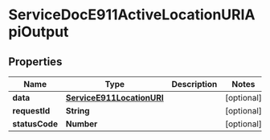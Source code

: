 

# ServiceDocE911ActiveLocationURIApiOutput


## Properties

| Name | Type | Description | Notes |
|------------ | ------------- | ------------- | -------------|
|**data** | [**ServiceE911LocationURI**](ServiceE911LocationURI.md) |  |  [optional] |
|**requestId** | **String** |  |  [optional] |
|**statusCode** | **Number** |  |  [optional] |



